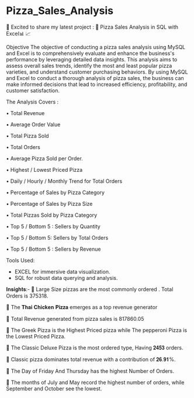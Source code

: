 # Pizza_Sales_Analysis
🚀 Excited to share my latest project : 🍕 Pizza Sales Analysis in SQL with Excel📊 📈

Objective
The objective of conducting a pizza sales analysis using MySQL and Excel is to comprehensively evaluate and enhance the business's performance by leveraging detailed data insights. This analysis aims to assess overall sales trends, identify the most and least popular pizza varieties, and understand customer purchasing behaviors. By using MySQL and Excel to conduct a thorough analysis of pizza sales, the business can make informed decisions that lead to increased efficiency, profitability, and customer satisfaction.

The Analysis Covers :

•	Total Revenue

•	Average  Order Value

•	Total Pizza Sold

•	Total Orders

•	Average  Pizza  Sold per  Order.

•	Highest  / Lowest Priced  Pizza

•	Daily / Hourly / Monthly Trend for Total Orders

•	Percentage of Sales by Pizza Category

•	Percentage of Sales by Pizza Size

•	Total Pizzas Sold by Pizza Category

•	Top 5 / Bottom 5 : Sellers by Quantity

•	Top 5 / Bottom 5: Sellers by Total Orders

•	Top 5 / Bottom 5 : Sellers by Revenue

Tools Used:

- EXCEL for immersive data visualization.
- SQL for robust data querying and analysis.
  
𝐈𝐧𝐬𝐢𝐠𝐡𝐭𝐬:-
🍕 Large Size pizzas are the most commonly ordered . Total Orders is 375318.

🍕 The 𝐓𝐡𝐚𝐢 𝐂𝐡𝐢𝐜𝐤𝐞𝐧 𝐏𝐢𝐳𝐳𝐚 emerges as a top revenue generator

🍕 Total Revenue generated from pizza sales is 817860.05

🍕 The Greek Pizza is the Highest Priced pizza while The pepperoni Pizza is the Lowest Priced Pizza.

🍕 The Classic Deluxe Pizza is the most ordered type, Having 𝟐𝟒𝟓𝟑 orders.

🍕 Classic pizza dominates total revenue with a contribution of 𝟐𝟔.𝟗𝟏%.

🍕 The Day of Friday And Thursday has the highest Number of Orders.

🍕 The months of July and May record the highest number of orders,  while September and October see the lowest. 
